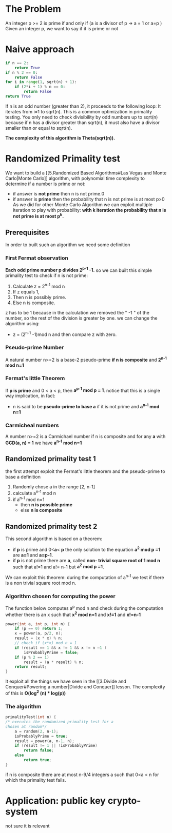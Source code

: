 # The Problem
An integer p >= 2 is prime if and only if (a is a divisor of p -> a = 1 or a=p )
Given an integer p, we want to say if it is prime or not

# Naive approach
```python
if n == 2:
    return True
if n % 2 == 0:
    return False
for i in range(1, sqrt(n) + 1):
    if (2*i + 1) % n == 0:
        return False
return True

```
If n is an odd number (greater than 2), it proceeds to the following loop:
It iterates from i=1 to sqrt(n). This is a common optimization in primality testing. You only need to check divisibility by odd numbers up to sqrt(n)​ because if n has a divisor greater than sqrt(n)​, it must also have a divisor smaller than or equal to sqrt(n).

**The complexity of this algorithm is Theta(sqrt(n)).**

# Randomized Primality test
We want to build a [[5.Randomized Based Algorithms#Las Vegas and Monte Carlo|Monte Carlo]] algorithm, with polynomial time complexity to determine if a number is prime or not:
- if answer is **not prime** then n is not prime.0
- if answer is **prime** then the probability that n is not prime is at most p>0
As we did for other Monte Carlo Algorithm we can exploit multiple iteration to play with probability: **with k iteration the probability that n is not prime is at most p<sup>k</sup>.** 
## Prerequisites
In order to built such an algorithm we need some definition
### First Fermat observation
**Each odd prime number p divides 2<sup>p-1</sup> -1.**
so we can built this simple primality test to check if n is not prime:

1. Calculate z = 2<sup>n-1</sup> mod n
2. If z equals 1,
3. Then n is possibly prime.
4. Else n is composite.

z has to be 1 because in the calculation we removed the " -1 " of the number, so the rest of the division is greater by one. we can change the algorithm using:
- z = (2<sup>n-1</sup> -1)mod n
and then compare z with zero.

### Pseudo-prime Number
A natural number n>=2 is a base-2 pseudo-prime **if n is composite** and 
**2<sup>n-1</sup> mod n=1**


### Fermat's little Theorem
If **p is prime** and 0 < a < p, then **a<sup>p-1</sup> mod p = 1**.
notice that this is a single way implication, in fact:
- n is said to be **pseudo-prime to base a** if it is not prime and **a<sup>n-1</sup> mod n=1**
### Carmicheal numbers
A number n>=2 is a Carmichael number if n is composite and for any **a** with **GCD(a, n) = 1** we have **a<sup>n-1</sup> mod n=1**



## Randomized primality test 1
the first attempt exploit the Fermat's little theorem and the pseudo-prime to base a definition 

1. Randomly chose a in the range [2, n-1]
2. calculate a<sup>n-1</sup> mod n
3. if a<sup>n-1</sup> mod n=1 
	- then **n is possible prime**
	- else **n is composite**

## Randomized primality test 2

This second algorithm is based on a theorem:
- if **p** is prime and 0<**a**< **p** the only solution to the equation **a<sup>2</sup> mod p =1** are **a=1** and **a=p-1**.
- if **p** is not prime there are **a**, called **non- trivial square root of 1 mod n** such that a!=1 and a!= n-1 but **a<sup>2</sup> mod p =1**.

We can exploit this theorem: during the computation of a<sup>n-1</sup> we test if there is a non trivial square root mod n.

### Algorithm chosen for computing the power

The function below computes a<sup>p</sup> mod n and check during the computation whether there is an x such that **x<sup>2</sup> mod n=1** and **x!=1** and **x!=n-1**
``` c
power(int a, int p, int n) {
    if (p == 0) return 1;
    x = power(a, p/2, n);
    result = (x * x) % n;
    // check if (x*x) mod n = 1
    if (result == 1 && x != 1 && x != n –1 )
		isProbablyPrime = false;
	if (p % 2 == 1)
		result = (a * result) % n;
	return result;
}
```
It exploit all the things we have seen in the [[3.Divide and Conquer#Powering a number|Divide and Conquer]] lesson.
The complexity of this is **O(log<sup>2</sup> (n) * log(p))**

### The algorithm
```c
primalityTest(int n) {
/* executes the randomized primality test for a
chosen at random*/
	a = random(2, n-1);
	isProbablyPrime = true;
	result = power(a, n-1, n);
	if (result != 1 || !isProbablyPrime)
		return false;
	else
		return true;
}
```
if n is composite there are at most n-9/4 integers a such that 0<a < n for which the primality test fails.
# Application: public key crypto-system
not sure it is relevant